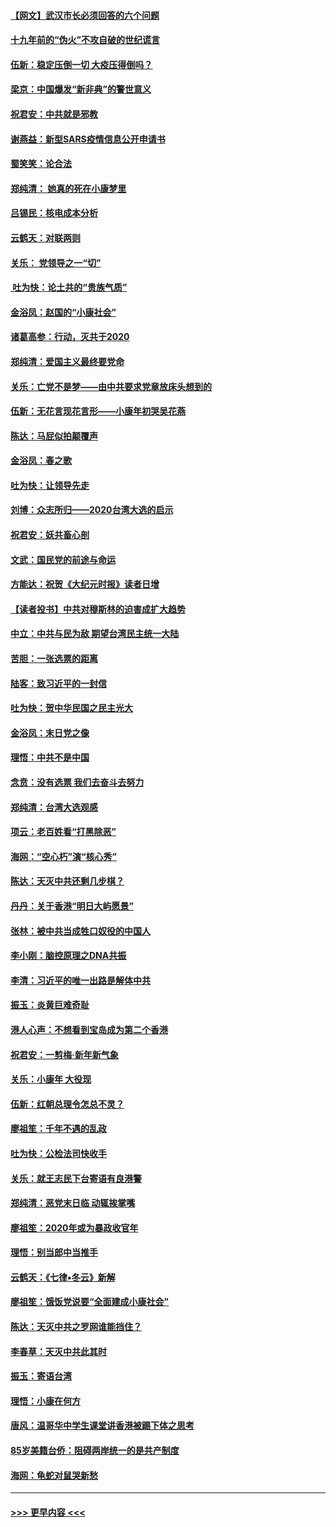 #### [【网文】武汉市长必须回答的六个问题](../pages/nsc993/n11813848.md?t=01230822) 
#### [十九年前的“伪火”不攻自破的世纪谎言](../pages/nsc993/n11813238.md?t=01230822) 
#### [伍新：稳定压倒一切 大疫压得倒吗？](../pages/nsc993/n11812634.md?t=01230822) 
#### [梁京：中国爆发“新非典”的警世意义](../pages/nsc993/n11812554.md?t=01230822) 
#### [祝君安：中共就是邪教](../pages/nsc993/n11812431.md?t=01230822) 
#### [谢燕益：新型SARS疫情信息公开申请书](../pages/nsc993/n11808840.md?t=01230822) 
#### [蜀笑笑：论合法](../pages/nsc993/n11808064.md?t=01230822) 
#### [郑纯清： 她真的死在小康梦里](../pages/nsc993/n11806623.md?t=01230822) 
#### [吕锡民：核电成本分析](../pages/nsc993/n11806284.md?t=01230822) 
#### [云鹤天：对联两则](../pages/nsc993/n11805957.md?t=01230822) 
#### [关乐： 党领导之一“切”](../pages/nsc993/n11804505.md?t=01230822) 
#### [ 吐为快：论土共的“贵族气质”](../pages/nsc993/n11804490.md?t=01230822) 
#### [金浴凤：赵国的“小康社会”](../pages/nsc993/n11804452.md?t=01230822) 
#### [诸葛高参：行动，灭共于2020](../pages/nsc993/n11804120.md?t=01230822) 
#### [郑纯清：爱国主义最终要党命](../pages/nsc993/n11802197.md?t=01230822) 
#### [关乐：亡党不是梦——由中共要求党章放床头想到的](../pages/nsc993/n11802156.md?t=01230822) 
#### [伍新：无花言现花言形——小康年初哭吴花燕](../pages/nsc993/n11800044.md?t=01230822) 
#### [陈达：马屁似拍颠覆声](../pages/nsc993/n11800010.md?t=01230822) 
#### [金浴凤：春之歌](../pages/nsc993/n11797687.md?t=01230822) 
#### [吐为快：让领导先走](../pages/nsc993/n11797512.md?t=01230822) 
#### [刘博：众志所归——2020台湾大选的启示](../pages/nsc993/n11796878.md?t=01230822) 
#### [祝君安：妖共畜心剖](../pages/nsc993/n11794273.md?t=01230822) 
#### [文武：国民党的前途与命运](../pages/nsc993/n11794198.md?t=01230822) 
#### [方能达：祝贺《大纪元时报》读者日增](../pages/nsc993/n11793807.md?t=01230822) 
#### [【读者投书】中共对穆斯林的迫害成扩大趋势](../pages/nsc993/n11791371.md?t=01230822) 
#### [中立：中共与民为敌 期望台湾民主统一大陆](../pages/nsc993/n11790392.md?t=01230822) 
#### [苦胆：一张选票的距离](../pages/nsc993/n11788914.md?t=01230822) 
#### [陆客：致习近平的一封信](../pages/nsc993/n11788867.md?t=01230822) 
#### [吐为快：贺中华民国之民主光大](../pages/nsc993/n11788618.md?t=01230822) 
#### [金浴凤：末日党之像](../pages/nsc993/n11787475.md?t=01230822) 
#### [理悟：中共不是中国](../pages/nsc993/n11787463.md?t=01230822) 
#### [念贲：没有选票  我们去奋斗去努力](../pages/nsc993/n11787398.md?t=01230822) 
#### [郑纯清：台湾大选观感](../pages/nsc993/n11786210.md?t=01230822) 
#### [项云：老百姓看“打黑除恶”](../pages/nsc993/n11785398.md?t=01230822) 
#### [海网：“空心朽”演“核心秀”](../pages/nsc993/n11783874.md?t=01230822) 
#### [陈达：天灭中共还剩几步棋？](../pages/nsc993/n11783719.md?t=01230822) 
#### [丹丹：关于香港“明日大屿愿景”](../pages/nsc993/n11783273.md?t=01230822) 
#### [张林：被中共当成牲口奴役的中国人](../pages/nsc993/n11782397.md?t=01230822) 
#### [李小刚：脑控原理之DNA共振](../pages/nsc993/n11780962.md?t=01230822) 
#### [李清：习近平的唯一出路是解体中共](../pages/nsc993/n11780866.md?t=01230822) 
#### [振玉：炎黄巨难奇耻](../pages/nsc993/n11779632.md?t=01230822) 
#### [港人心声：不想看到宝岛成为第二个香港](../pages/nsc993/n11778817.md?t=01230822) 
#### [祝君安：一剪梅‧新年新气象](../pages/nsc993/n11776340.md?t=01230822) 
#### [关乐：小康年 大役现](../pages/nsc993/n11774213.md?t=01230822) 
#### [伍新：红朝总理令怎总不灵？](../pages/nsc993/n11770813.md?t=01230822) 
#### [廖祖笙：千年不遇的乱政](../pages/nsc993/n11770373.md?t=01230822) 
#### [吐为快：公检法司快收手](../pages/nsc993/n11770359.md?t=01230822) 
#### [关乐：就王志民下台寄语有良港警](../pages/nsc993/n11769903.md?t=01230822) 
#### [郑纯清：恶党末日临 动辄挨掌嘴](../pages/nsc993/n11769356.md?t=01230822) 
#### [廖祖笙：2020年或为暴政收官年](../pages/nsc993/n11768216.md?t=01230822) 
#### [理悟：别当郎中当推手](../pages/nsc993/n11768243.md?t=01230822) 
#### [云鹤天：《七律▪冬云》新解](../pages/nsc993/n11768204.md?t=01230822) 
#### [廖祖笙：饿饭党说要“全面建成小康社会”](../pages/nsc993/n11767482.md?t=01230822) 
#### [陈达：天灭中共之罗网谁能挡住？](../pages/nsc993/n11767465.md?t=01230822) 
#### [李春草：天灭中共此其时](../pages/nsc993/n11767452.md?t=01230822) 
#### [振玉：寄语台湾](../pages/nsc993/n11767432.md?t=01230822) 
#### [理悟：小康在何方](../pages/nsc993/n11767394.md?t=01230822) 
#### [唐风：温哥华中学生课堂讲香港被踢下体之思考](../pages/nsc993/n11766848.md?t=01230822) 
#### [85岁美籍台侨：阻碍两岸统一的是共产制度](../pages/nsc993/n11765043.md?t=01230822) 
#### [海网：龟蛇对鼠哭新愁](../pages/nsc993/n11764895.md?t=01230822) 

----
#### [ >>> 更早内容 <<< ](../indexes/nsc993-earlier.md)
